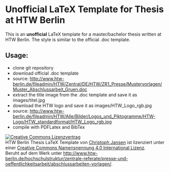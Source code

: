 # Unofficial LaTeX Template for Thesis at HTW Berlin
This is an <b>unofficial</b> LaTeX template for a master/bachelor thesis written at HTW Berlin. The style is similar to the official .doc template.

## Usage:
* clone git repository
* download official .doc template
* source: http://www.htw-berlin.de/fileadmin/HTW/Zentral/DE/HTW/ZR1_Presse/Mustervorlagen/Muster_Abschlussarbeit_Gruen.doc
* extract the title image from the .doc template and save it as images/titel.jpg
* download the HTW logo and save it as images/HTW_Logo_rgb.jpg
* source: http://www.htw-berlin.de/fileadmin/HTW/Alle/Bilder/Logos_und_Piktogramme/HTW-Logo/HTW_standardformat/HTW_Logo_rgb.jpg
* compile with PDFLatex and BibTex

<a rel="license" href="http://creativecommons.org/licenses/by/4.0/"><img alt="Creative Commons Lizenzvertrag" style="border-width:0" src="https://i.creativecommons.org/l/by/4.0/88x31.png" /></a><br /><span xmlns:dct="http://purl.org/dc/terms/" href="http://purl.org/dc/dcmitype/Text" property="dct:title" rel="dct:type">HTW Berlin Thesis LaTeX Template</span> von <a xmlns:cc="http://creativecommons.org/ns#" href="https://github.com/Gnork/htw-latex-template" property="cc:attributionName" rel="cc:attributionURL">Christoph Jansen</a> ist lizenziert unter einer <a rel="license" href="http://creativecommons.org/licenses/by/4.0/">Creative Commons Namensnennung 4.0 International Lizenz</a>.<br />Beruht auf dem Werk unter <a xmlns:dct="http://purl.org/dc/terms/" href="http://www.htw-berlin.de/hochschulstruktur/zentrale-referate/presse-und-oeffentlichkeitsarbeit/abschlussarbeiten-vorlagen/" rel="dct:source">http://www.htw-berlin.de/hochschulstruktur/zentrale-referate/presse-und-oeffentlichkeitsarbeit/abschlussarbeiten-vorlagen/</a>.

